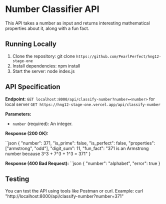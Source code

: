 # Number Classifier API

This API takes a number as input and returns interesting mathematical properties about it, along with a fun fact.

## Running Locally

1. Clone the repository: git clone `https://github.com/PearlPerfect/hng12-stage-one`
2. Install dependencies: npm install
3. Start the server: node index.js
## API Specification

**Endpoint:** 
`GET localhost:8000/api/classify-number?number=<number>` for local server
`GET https://hng12-stage-one.vercel.app/api/classify-number`

**Parameters:**

* `number` (required): An integer.

**Response (200 OK):**

``json
{
  "number": 371,
  "is_prime": false,
  "is_perfect": false,
  "properties": ["armstrong", "odd"],
  "digit_sum": 11,
  "fun_fact": "371 is an Armstrong number because 3^3 + 7^3 + 1^3 = 371"
}

**Response (400 Bad Request):**
``json
{
  "number": "alphabet",
  "error": true
}

## Testing
You can test the API using tools like Postman or curl. Example: curl "http://localhost:8000/api/classify-number?number=371"